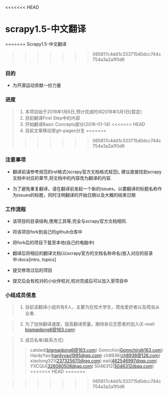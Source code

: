 <<<<<<< HEAD
# scrapy1.5-中文翻译
=======
Scrapy1.5-中文翻译
>>>>>>> 065817c4dd1c333715d0dcc744c754a3a2a1f0d6

### 目的

*  为开源运动贡献一份力量 

### 进度

> 1. 本项目始于2018年1月6日,预计完成时间2018年5月1日(暂定)
> 2. 目前翻译First Step中的内容
> 3. 开始翻译Basic Concepts部分(2018-01-14)
<<<<<<< HEAD
> 4. 目前文章移动至gh-pages分支
=======
>>>>>>> 065817c4dd1c333715d0dcc744c754a3a2a1f0d6

### 注意事项

* 翻译前请参考规范的rst格式(scrapy官方文档格式规范), 建议直接找到scrapy文档中对应的章节,将文档中的内容改为翻译的内容.

* 为了避免重复翻译，请在翻译前发起一个新的issues，以要翻译的标题名称作为issues的标题，同时注明翻译的开始日期以及大概的结束日期


### 工作流程

* 该项目的目录结构,使用工具等,完全与scrapy官方文档相同.

* 将该项目fork到自己的github仓库中

* 将fork后的项目下载至本地(自己的电脑中)

* 翻译后将相应的翻译文档(以scrapy官方的文档名称命名)放入对应的目录中:docs[intro, topics]

* 提交修改过后的项目

* 提交后会有校对的小伙伴校对,校对完成后可以加入至项目中
  

### 小组成员信息

> 1. 目前该翻译小组共有8人，主要为在校大学生，爬虫爱好者以及爬虫从业者.

> 2. 为了加快翻译速度，提高翻译质量，期待各位志愿者的加入(E-mail: bigmaidong6@163.com)

> 3. 成员名单(联系方式)
>> catsled(bigmaidong6@163.com) Gonnchin(Gonnchin@163.com) HardyYao(hardyyao1995@qq.com) ch8936(ch8936@126.com) xiaolong321(237325670@qq.com) eaii(462546997@qq.com) YXCQU(326080508@qq.com) 5046312(5046312@qq.com)
<<<<<<< HEAD
=======

>>>>>>> 065817c4dd1c333715d0dcc744c754a3a2a1f0d6

